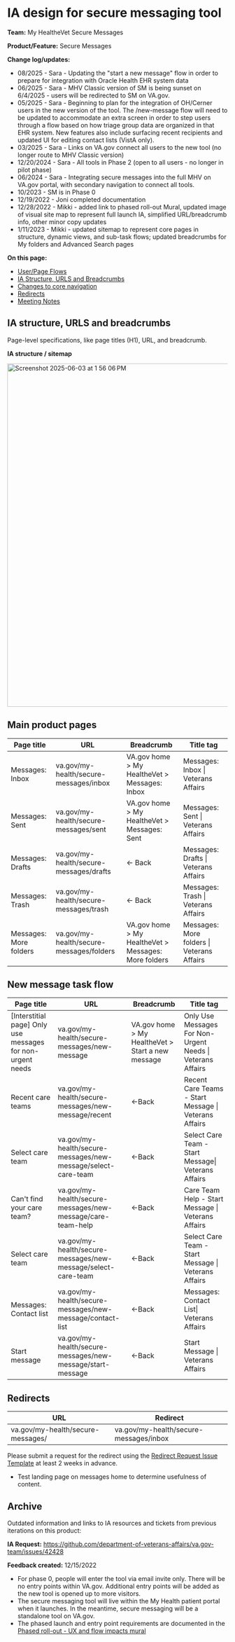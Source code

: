 # IA design for secure messaging tool
**Team:** My HealtheVet Secure Messages

**Product/Feature:** Secure Messages

**Change log/updates:** 
- 08/2025 - Sara - Updating the "start a new message" flow in order to prepare for integration with Oracle Health EHR system data
- 06/2025 - Sara - MHV Classic version of SM is being sunset on 6/4/2025 - users will be redirected to SM on VA.gov.
- 05/2025 - Sara - Beginning to plan for the integration of OH/Cerner users in the new version of the tool. The /new-message flow will need to be updated to accommodate an extra screen in order to step users through a flow based on how triage group data are organized in that EHR system. New features also include surfacing recent recipients and updated UI for editing contact lists (VistA only).
- 03/2025 - Sara - Links on VA.gov connect all users to the new tool (no longer route to MHV Classic version)
- 12/20/2024 - Sara - All tools in Phase 2 (open to all users - no longer in pilot phase) 
- 06/2024 - Sara - Integrating secure messages into the full MHV on VA.gov portal, with secondary navigation to connect all tools.
- 10/2023 - SM is in Phase 0
- 12/19/2022 - Joni completed documentation
- 12/28/2022 - Mikki - added link to phased roll-out Mural, updated image of visual site map to represent full launch IA, simplified URL/breadcrumb info, other minor copy updates
- 1/11/2023 - Mikki - updated sitemap to represent core pages in structure, dynamic views, and sub-task flows;  updated breadcrumbs for My folders and Advanced Search pages

**On this page:**
- [User/Page Flows](#flows)
- [IA Structure, URLS and Breadcrumbs](#map)
- [Changes to core navigation](#nav)
- [Redirects](#redirects)
- [Meeting Notes](#notes)

## <a name="map">IA structure, URLS and breadcrumbs</a>
Page-level specifications, like page titles (H1), URL, and breadcrumb. 

**IA structure / sitemap**

<img width="784" alt="Screenshot 2025-06-03 at 1 56 06 PM" src="https://github.com/user-attachments/assets/30ff9af6-a27b-49c4-8b61-f640b6c21f4a" />

## Main product pages
| Page title |URL | Breadcrumb | Title tag |
|----|----------|-------------|-----------|
|Messages: Inbox | va.gov/my-health/secure-messages/inbox | VA.gov home > My HealtheVet > Messages: Inbox | Messages: Inbox \| Veterans Affairs |
|Messages: Sent | va.gov/my-health/secure-messages/sent | VA.gov home > My HealtheVet > Messages: Sent | Messages: Sent \| Veterans Affairs |
|Messages: Drafts | va.gov/my-health/secure-messages/drafts | <- Back | Messages: Drafts \| Veterans Affairs |
|Messages: Trash | va.gov/my-health/secure-messages/trash | <- Back | Messages: Trash \| Veterans Affairs |
|Messages: More folders | va.gov/my-health/secure-messages/folders | VA.gov home > My HealtheVet > Messages: More folders | Messages: More folders \| Veterans Affairs |

## New message task flow
|Page title |URL | Breadcrumb | Title tag |
|----|----------|-------------|-----------|
|[Interstitial page] Only use messages for non-urgent needs | va.gov/my-health/secure-messages/new-message | VA.gov home > My HealtheVet > Start a new message  | Only Use Messages For Non-Urgent Needs \| Veterans Affairs |
|Recent care teams | va.gov/my-health/secure-messages/new-message/recent | <-Back | Recent Care Teams - Start Message \| Veterans Affairs |
| Select care team | va.gov/my-health/secure-messages/new-message/select-care-team | <-Back | Select Care Team - Start Message\| Veterans Affairs |
| Can't find your care team? | va.gov/my-health/secure-messages/new-message/care-team-help | <-Back | Care Team Help - Start Message \| Veterans Affairs |
| Select care team | va.gov/my-health/secure-messages/new-message/select-care-team | <-Back | Select Care Team - Start Message \| Veterans Affairs |
| Messages: Contact list | va.gov/my-health/secure-messages/new-message/contact-list | <-Back | Messages: Contact List\| Veterans Affairs |
| Start message| va.gov/my-health/secure-messages/new-message/start-message | <-Back | Start Message \| Veterans Affairs |
 
 ## <a name="redirects">Redirects</a>

|URL | Redirect|
|-----|-------|
|va.gov/my-health/secure-messages/ | va.gov/my-health/secure-messages/inbox |
 

Please submit a request for the redirect using the [Redirect Request Issue Template](https://github.com/department-of-veterans-affairs/va.gov-team/issues/new?assignees=mnorthuis&labels=content-ia-team%2C+ia&template=redirect-request.md&title=Redirect+Request) at least 2 weeks in advance. 

* Test landing page on messages home to determine usefulness of content.

## Archive
Outdated information and links to IA resources and tickets from previous iterations on this product:

**IA Request:** https://github.com/department-of-veterans-affairs/va.gov-team/issues/42428

**Feedback created:** 12/15/2022

- For phase 0, people will enter the tool via email invite only. There will be no entry points within VA.gov. Additional entry points will be added as the new tool is opened up to more visitors.  
- The secure messaging tool will live within the My Health patient portal when it launches. In the meantime, secure messaging will be a standalone tool on VA.gov.
- The phased launch and entry point requirements are documented in the [Phased roll-out - UX and flow impacts mural](https://app.mural.co/t/departmentofveteransaffairs9999/m/departmentofveteransaffairs9999/1667322271773/26b9a1c19e3d4f1dbcc1dba4e4218a56f0fbb75a)
